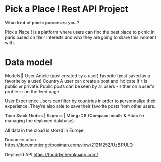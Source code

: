 # Pick a Place ! Rest API Project

What kind of picnic person are you ?

Pick a Place ! is a platform where users can find the best place to picnic in paris based on their interests and who they are going to share this moment with.

# Data model

Models :deciduous_tree:
User
Article (post created by a user)
Favorite (post saved as a favorite by a user)
Country
A user can create a post and indicate if it is public or private. Public posts can be seen by all users - either on a user's profile or on the feed page.

User Experience
Users can filter by countries in order to personnalize their experience. They're also able to save their favorite posts from other users.

Tech Stack
Nodejs | Express | MongoDB (Compass locally & Altas for managing the deployed database)

All data in the cloud is stored in Europe.

Documentation
https://documenter.getpostman.com/view/21219252/UzBiPULQ

Deployed API
https://foodder.herokuapp.com/

